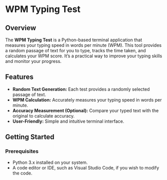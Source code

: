 # WPM Typing Test

## Overview

The **WPM Typing Test** is a Python-based terminal application that measures your typing speed in words per minute (WPM). This tool provides a random passage of text for you to type, tracks the time taken, and calculates your WPM score. It’s a practical way to improve your typing skills and monitor your progress.

## Features

- **Random Text Generation:** Each test provides a randomly selected passage of text.
- **WPM Calculation:** Accurately measures your typing speed in words per minute.
- **Accuracy Measurement (Optional):** Compare your typed text with the original to calculate accuracy.
- **User-Friendly:** Simple and intuitive terminal interface.

## Getting Started

### Prerequisites

- Python 3.x installed on your system.
- A code editor or IDE, such as Visual Studio Code, if you wish to modify the code.
